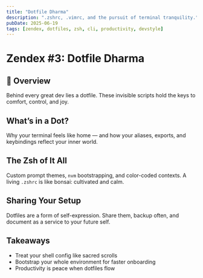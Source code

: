 ```yaml
---
title: "Dotfile Dharma"
description: ".zshrc, .vimrc, and the pursuit of terminal tranquility."
pubDate: 2025-06-19
tags: [zendex, dotfiles, zsh, cli, productivity, devstyle]
---
```


# Zendex #3: Dotfile Dharma

## 🧘 Overview
Behind every great dev lies a dotfile. These invisible scripts hold the keys to comfort, control, and joy.

## What’s in a Dot?
Why your terminal feels like home — and how your aliases, exports, and keybindings reflect your inner world.

## The Zsh of It All
Custom prompt themes, `nvm` bootstrapping, and color-coded contexts. A living `.zshrc` is like bonsai: cultivated and calm.

## Sharing Your Setup
Dotfiles are a form of self-expression. Share them, backup often, and document as a service to your future self.

## Takeaways
- Treat your shell config like sacred scrolls
- Bootstrap your whole environment for faster onboarding
- Productivity is peace when dotfiles flow

